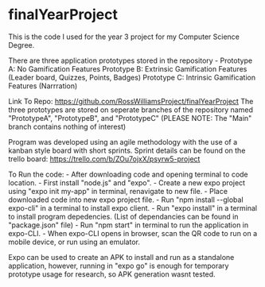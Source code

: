 # finalYearProject

This is the code I used for the year 3 project for my Computer Science Degree.

There are three application prototypes stored in the repository - 
Prototype A: No Gamification Features
Prototype B: Extrinsic Gamification Features (Leader board, Quizzes, Points, Badges)
Prototype C: Intrinsic Gamification Features (Narrration)

Link To Repo: https://github.com/RossWilliamsProject/finalYearProject
The three prototypes are stored on seperate branches of the repository named 
"PrototypeA", "PrototypeB", and "PrototypeC"
(PLEASE NOTE: The "Main" branch contains nothing of interest)

Program was developed using an agile methodology with the use of a kanban style board with short sprints. 
Sprint details can be found on the trello board: https://trello.com/b/ZOu7ojxX/psyrw5-project

To Run the code:
    - After downloading code and opening terminal to code location.
    - First install "node.js" and "expo".
    - Create a new expo project using "expo init my-app" in terminal, renavigate to new file.
    - Place downloaded code into new expo project file.
    - Run "npm install --global expo-cli" in a terminal to install expo client.
    - Run "expo install" in a terminal to install program depedencies.
        (List of dependancies can be found in "package.json" file)
    - Run "npm start" in terminal to run the application in expo-CLI.
    - When expo-CLI opens in browser, scan the QR code to run on a mobile device, or run using an emulator. 

Expo can be used to create an APK to install and run as a standalone application, however, 
running in "expo go" is enough for temporary prototype usage for research, so APK generation wasnt tested. 

